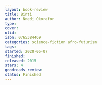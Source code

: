 ```yaml
--- 
layout: book-review 
title: Binti
author: Nnedi Okorafor 
type: 
cover: 
olid:  
isbn: 0765384469
categories: science-fiction afro-futurism
tags:  
started: 2020-05-07
finished: 
released: 2015
stars: 4
goodreads_review:  
status: Finished
---  
```

